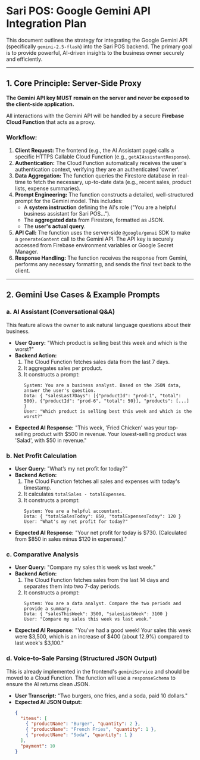 
# Sari POS: Google Gemini API Integration Plan

This document outlines the strategy for integrating the Google Gemini API (specifically `gemini-2.5-flash`) into the Sari POS backend. The primary goal is to provide powerful, AI-driven insights to the business owner securely and efficiently.

---

## 1. Core Principle: Server-Side Proxy

**The Gemini API key MUST remain on the server and never be exposed to the client-side application.**

All interactions with the Gemini API will be handled by a secure **Firebase Cloud Function** that acts as a proxy.

### Workflow:

1.  **Client Request:** The frontend (e.g., the AI Assistant page) calls a specific HTTPS Callable Cloud Function (e.g., `getAIAssistantResponse`).
2.  **Authentication:** The Cloud Function automatically receives the user's authentication context, verifying they are an authenticated 'owner'.
3.  **Data Aggregation:** The function queries the Firestore database in real-time to fetch the necessary, up-to-date data (e.g., recent sales, product lists, expense summaries).
4.  **Prompt Engineering:** The function constructs a detailed, well-structured prompt for the Gemini model. This includes:
    -   A **system instruction** defining the AI's role ("You are a helpful business assistant for Sari POS...").
    -   The **aggregated data** from Firestore, formatted as JSON.
    -   The **user's actual query**.
5.  **API Call:** The function uses the server-side `@google/genai` SDK to make a `generateContent` call to the Gemini API. The API key is securely accessed from Firebase environment variables or Google Secret Manager.
6.  **Response Handling:** The function receives the response from Gemini, performs any necessary formatting, and sends the final text back to the client.

---

## 2. Gemini Use Cases & Example Prompts

### a. AI Assistant (Conversational Q&A)

This feature allows the owner to ask natural language questions about their business.

-   **User Query:** "Which product is selling best this week and which is the worst?"
-   **Backend Action:**
    1.  The Cloud Function fetches sales data from the last 7 days.
    2.  It aggregates sales per product.
    3.  It constructs a prompt:
        ```
        System: You are a business analyst. Based on the JSON data, answer the user's question.
        Data: { "salesLast7Days": [{"productId": "prod-1", "total": 500}, {"productId": "prod-6", "total": 50}], "products": [...] }
        User: "Which product is selling best this week and which is the worst?"
        ```
-   **Expected AI Response:** "This week, 'Fried Chicken' was your top-selling product with $500 in revenue. Your lowest-selling product was 'Salad', with $50 in revenue."

### b. Net Profit Calculation

-   **User Query:** "What’s my net profit for today?"
-   **Backend Action:**
    1.  The Cloud Function fetches all sales and expenses with today's timestamp.
    2.  It calculates `totalSales - totalExpenses`.
    3.  It constructs a prompt:
        ```
        System: You are a helpful accountant.
        Data: { "totalSalesToday": 850, "totalExpensesToday": 120 }
        User: "What's my net profit for today?"
        ```
-   **Expected AI Response:** "Your net profit for today is $730. (Calculated from $850 in sales minus $120 in expenses)."

### c. Comparative Analysis

-   **User Query:** "Compare my sales this week vs last week."
-   **Backend Action:**
    1.  The Cloud Function fetches sales from the last 14 days and separates them into two 7-day periods.
    2.  It constructs a prompt:
        ```
        System: You are a data analyst. Compare the two periods and provide a summary.
        Data: { "salesThisWeek": 3500, "salesLastWeek": 3100 }
        User: "Compare my sales this week vs last week."
        ```
-   **Expected AI Response:** "You've had a good week! Your sales this week were $3,500, which is an increase of $400 (about 12.9%) compared to last week's $3,100."

### d. Voice-to-Sale Parsing (Structured JSON Output)

This is already implemented in the frontend's `geminiService` and should be moved to a Cloud Function. The function will use a `responseSchema` to ensure the AI returns clean JSON.

-   **User Transcript:** "Two burgers, one fries, and a soda, paid 10 dollars."
-   **Expected AI JSON Output:**
    ```json
    {
      "items": [
        { "productName": "Burger", "quantity": 2 },
        { "productName": "French Fries", "quantity": 1 },
        { "productName": "Soda", "quantity": 1 }
      ],
      "payment": 10
    }
    ```

